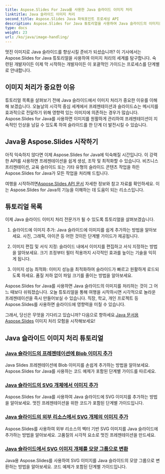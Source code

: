 ```yaml
---
title: Aspose.Slides For Java를 사용한 Java 슬라이드 이미지 처리
linktitle: Java 슬라이드 이미지 처리
second_title: Aspose.Slides Java 파워포인트 프로세싱 API
description: Aspose.Slides for Java 튜토리얼을 사용하여 Java 슬라이드의 이미지를 처리하는 방법을 알아보세요. 효율적인 이미지 관리를 위한 단계별 지침을 살펴보세요.
type: docs
weight: 23
url: /ko/java/image-handling/
---
```


멋진 이미지로 Java 슬라이드를 향상시킬 준비가 되셨습니까? 이 기사에서는 Aspose.Slides for Java 튜토리얼을 사용하여 이미지 처리의 세계를 탐구합니다. 숙련된 개발자이든 이제 막 시작하는 개발자이든 이 포괄적인 가이드는 프로세스를 단계별로 안내합니다.

## 이미지 처리가 중요한 이유

튜토리얼 목록을 살펴보기 전에 Java 슬라이드에서 이미지 처리가 중요한 이유를 이해해 보겠습니다. 오늘날의 시각적 중심 세계에서 프레젠테이션과 슬라이드쇼는 메시지를 효과적으로 전달하기 위해 영향력 있는 이미지에 의존하는 경우가 많습니다. Aspose.Slides for Java를 사용하면 이미지를 원활하게 관리하여 프레젠테이션이 지속적인 인상을 남길 수 있도록 하여 슬라이드를 한 단계 더 발전시킬 수 있습니다.

## Java용 Aspose.Slides 시작하기

아직 익숙하지 않다면 이제 Aspose.Slides for Java에 익숙해질 시간입니다. 이 강력한 API를 사용하면 프레젠테이션을 쉽게 생성, 조작 및 최적화할 수 있습니다. 비즈니스 프리젠테이션, 교육 슬라이드 또는 기타 유형의 슬라이드 콘텐츠 작업을 하든 Aspose.Slides for Java가 모든 작업을 처리해 드립니다.

 여행을 시작하려면[Aspose.Slides API 문서](https://reference.aspose.com/slides/java/) 자세한 정보와 참고 자료를 확인하세요. 이는 Aspose.Slides for Java의 기능을 이해하는 데 도움이 되는 리소스입니다.

## 튜토리얼 목록

이제 Java 슬라이드 이미지 처리 전문가가 될 수 있도록 튜토리얼을 살펴보겠습니다.

1. 슬라이드에 이미지 추가: Java 슬라이드에 이미지를 쉽게 추가하는 방법을 알아보세요. 사진, 그래픽, 아이콘 등 어떤 것이든 단계별 가이드가 제공됩니다.

2. 이미지 편집 및 서식 지정: 슬라이드 내에서 이미지를 편집하고 서식 지정하는 방법을 알아보세요. 크기 조정부터 필터 적용까지 시각적인 효과를 높이는 기술을 익히게 됩니다.

3. 이미지 성능 최적화: 이미지 성능을 최적화하여 슬라이드가 빠르고 원활하게 로드되도록 하세요. 품질 저하 없이 파일 크기를 줄이는 방법을 알아보세요.

Aspose.Slides for Java를 사용하면 Java 슬라이드의 이미지를 처리하는 것이 그 어느 때보다 쉬워졌습니다. 오늘 튜토리얼을 통해 여행을 시작하시면 시각적으로 놀라운 프레젠테이션을 즉시 만들어보실 수 있습니다. 직장, 학교, 개인 프로젝트 등 Aspose.Slides를 사용하면 슬라이드에 영향력을 미칠 수 있습니다.

 그래서, 당신은 무엇을 기다리고 있습니까? 다음으로 향하세요.[Java 문서용 Aspose.Slides](https://reference.aspose.com/slides/java/) 이미지 처리 모험을 시작해보세요!
## Java 슬라이드 이미지 처리 튜토리얼
### [Java 슬라이드의 프레젠테이션에 Blob 이미지 추가](./add-blob-image-to-presentation-in-java-slides/)
Java Slides 프레젠테이션에 Blob 이미지를 손쉽게 추가하는 방법을 알아보세요. Aspose.Slides for Java를 사용하는 코드 예제가 포함된 단계별 가이드를 따르세요.
### [Java 슬라이드의 SVG 개체에서 이미지 추가](./add-image-from-svg-object-in-java-slides/)
Aspose.Slides for Java를 사용하여 Java 슬라이드에 SVG 이미지를 추가하는 방법을 알아보세요. 멋진 프레젠테이션을 위한 코드가 포함된 단계별 가이드입니다.
### [Java 슬라이드의 외부 리소스에서 SVG 개체의 이미지 추가](./add-image-from-svg-object-from-external-resource-in-java-slides/)
Aspose.Slides를 사용하여 외부 리소스의 벡터 기반 SVG 이미지를 Java 슬라이드에 추가하는 방법을 알아보세요. 고품질의 시각적 요소로 멋진 프레젠테이션을 만드세요.
### [Java 슬라이드에서 SVG 이미지 개체를 모양 그룹으로 변환](./convert-svg-image-object-into-group-of-shapes-in-java-slides/)
Java용 Aspose.Slides를 사용하여 SVG 이미지를 Java 슬라이드의 모양 그룹으로 변환하는 방법을 알아보세요. 코드 예제가 포함된 단계별 가이드입니다.